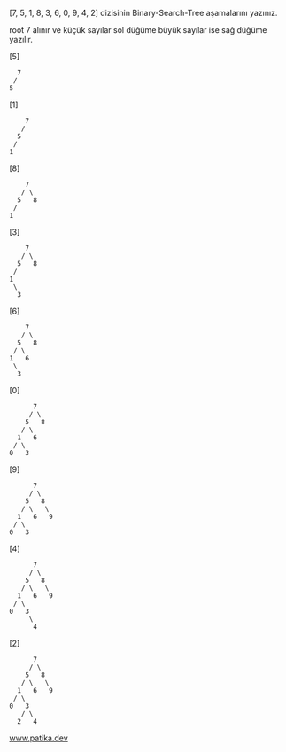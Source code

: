[7, 5, 1, 8, 3, 6, 0, 9, 4, 2] dizisinin Binary-Search-Tree aşamalarını yazınız.

root 7 alınır ve küçük sayılar sol düğüme büyük sayılar ise sağ düğüme yazılır.

[5]
```
  7
 /
5
```
[1]
```
    7
   /
  5
 /
1
```
[8]
```
    7
   / \
  5   8
 /
1
```
[3]
```
    7
   / \
  5   8
 /
1
 \
  3 
```
[6]
```
    7
   / \
  5   8
 / \
1   6
 \
  3
```
[0]
```
      7
     / \
    5   8
   / \
  1   6
 / \
0   3
```
[9]
```
      7
     / \
    5   8
   / \   \
  1   6   9
 / \
0   3
```
[4]
```
      7
     / \
    5   8
   / \   \
  1   6   9
 / \
0   3
     \
      4
```
[2]
```
      7
     / \
    5   8
   / \   \
  1   6   9
 / \
0   3
   / \
  2   4
```


www.patika.dev
